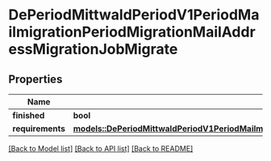 # DePeriodMittwaldPeriodV1PeriodMailmigrationPeriodMigrationMailAddressMigrationJobMigrate

## Properties

Name | Type | Description | Notes
------------ | ------------- | ------------- | -------------
**finished** | **bool** |  | 
**requirements** | [**models::DePeriodMittwaldPeriodV1PeriodMailmigrationPeriodMigrateMailAddressCommandRequirements**](de.mittwald.v1.mailmigration.MigrateMailAddressCommandRequirements.md) |  | 

[[Back to Model list]](../README.md#documentation-for-models) [[Back to API list]](../README.md#documentation-for-api-endpoints) [[Back to README]](../README.md)


